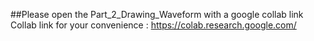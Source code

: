 ##Please open the Part_2_Drawing_Waveform with a google collab link
Collab link for your convenience : https://colab.research.google.com/
